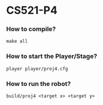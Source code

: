 # CS521-P4

### How to compile?
```
make all
```

### How to start the Player/Stage?
```
player player/proj4.cfg
```

### How to run the robot?
```
build/proj4 <target x> <target y>
```